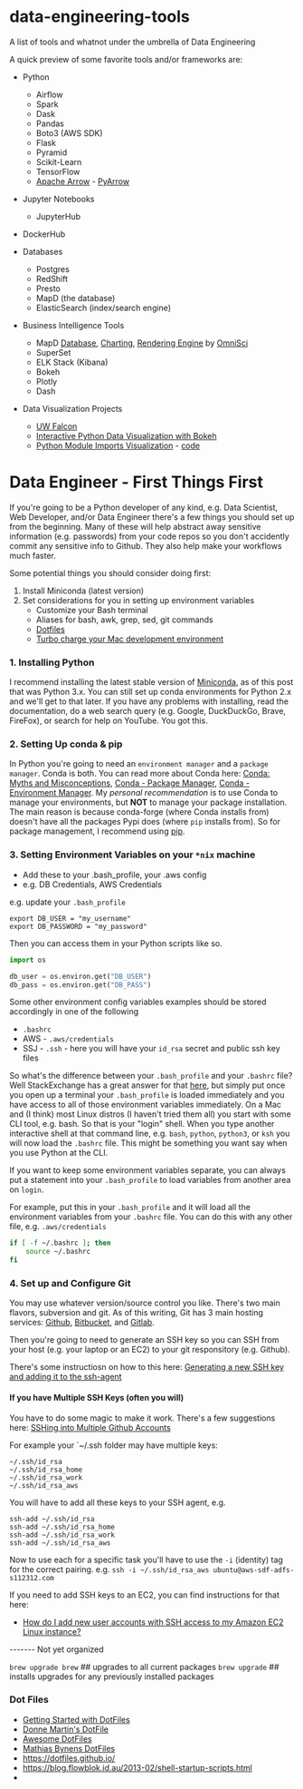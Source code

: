 # data-engineering-tools
A list of tools and whatnot under the umbrella of Data Engineering


A quick preview of some favorite tools and/or frameworks are:

- Python
  - Airflow
  - Spark
  - Dask
  - Pandas
  - Boto3 (AWS SDK)
  - Flask
  - Pyramid
  - Scikit-Learn
  - TensorFlow
  - [Apache Arrow](https://arrow.apache.org/) - [PyArrow](https://arrow.apache.org/docs/python/)
  
- Jupyter Notebooks
  - JupyterHub


- DockerHub


- Databases
  - Postgres
  - RedShift
  - Presto
  - MapD (the database)
  - ElasticSearch (index/search engine)
  
  
- Business Intelligence Tools
  - MapD [Database](https://github.com/omnisci/mapd-core), [Charting](https://github.com/omnisci/mapd-charting), [Rendering Engine](https://www.omnisci.com/platform/immerse/) by [OmniSci](https://www.omnisci.com/)
  - SuperSet
  - ELK Stack (Kibana)
  - Bokeh
  - Plotly
  - Dash

- Data Visualization Projects
  - [UW Falcon](https://github.com/uwdata/falcon)
  - [Interactive Python Data Visualization with Bokeh](https://realpython.com/python-data-visualization-bokeh/)
  - [Python Module Imports Visualization](https://chezsoi.org/lucas/blog/python-modules-imports-visualization.html) - [code](https://github.com/Lucas-C/dotfiles_and_notes/blob/master/languages/python/gen_modules_graph.py)
  


# Data Engineer - First Things First
If you're going to be a Python developer of any kind, e.g. Data Scientist, Web Developer, and/or Data Engineer there's a few things you should set up from the beginning. Many of these will help abstract away sensitive information (e.g. passwords) from your code repos so you don't accidently commit any sensitive info to Github. They also help make your workflows much faster.

Some potential things you should consider doing first:
1. Install Miniconda (latest version)
2. Set considerations for you in setting up environment variables
    - Customize your Bash terminal
    - Aliases for bash, awk, grep, sed, git commands
    - [Dotfiles](https://dotfiles.github.io/)
    - [Turbo charge your Mac development environment](https://www.mugo.ca/Blog/Turbo-charge-your-Mac-development-environment)


### 1. Installing Python
I recommend installing the latest stable version of [Miniconda](https://conda.io/miniconda.html), as of this post that was Python 3.x. You can still set up conda environments for Python 2.x and we'll get to that later. If you have any problems with installing, read the documentation, do a web search query (e.g. Google, DuckDuckGo, Brave, FireFox), or search for help on YouTube. You got this.


### 2. Setting Up conda & pip
In Python you're going to need an `environment manager` and a `package manager`. Conda is both. You can read more about Conda here: [Conda: Myths and Misconceptions](https://jakevdp.github.io/blog/2016/08/25/conda-myths-and-misconceptions/), [Conda - Package Manager](https://conda.io/docs/user-guide/tasks/manage-pkgs.html), [Conda - Environment Manager](https://conda.io/docs/user-guide/tasks/manage-environments.html). My _personal recommendation_ is to use Conda to manage your environments, but **NOT** to manage your package installation. The main reason is because conda-forge (where Conda installs from) doesn't have all the packages Pypi does (where `pip` installs from). So for package management, I recommend using [pip](https://pypi.org/project/pip/). 


### 3. Setting Environment Variables on your `*nix` machine
- Add these to your .bash_profile, your .aws config
- e.g. DB Credentials, AWS Credentials

e.g. update your `.bash_profile`
``` #.bash_profile
export DB_USER = "my_username"
export DB_PASSWORD = "my_password"
```

Then you can access them in your Python scripts like so.
``` python
import os

db_user = os.environ.get("DB_USER")
db_pass = os.environ.get("DB_PASS")

```

Some other environment config variables examples should be stored accordingly in one of the following
- `.bashrc`
- AWS - `.aws/credentials`
- SSJ - `.ssh` - here you will have your `id_rsa` secret and public ssh key files

So what's the difference between your `.bash_profile` and your `.bashrc` file? Well StackExchange has a great answer for that [here](https://apple.stackexchange.com/questions/51036/what-is-the-difference-between-bash-profile-and-bashrc), but simply put once you open up a terminal your `.bash_profile` is loaded immediately and you have access to all of those environment variables immediately. On a Mac and (I think) most Linux distros (I haven't tried them all) you start with some CLI tool, e.g. bash. So that is your "login" shell. When you type another interactive shell at that command line, e.g. `bash`, `python`, `python3`, or `ksh` you will now load the `.bashrc` file. This might be something you want say when you use Python at the CLI. 

If you want to keep some environment variables separate, you can always put a statement into your `.bash_profile` to load variables from another area on `login`. 

For example, put this in your `.bash_profile` and it will load all the environment variables from your `.bashrc` file. You can do this with any other file, e.g. `.aws/credentials`
```bash
if [ -f ~/.bashrc ]; then
    source ~/.bashrc
fi
```

### 4. Set up and Configure Git
You may use whatever version/source control you like. There's two main flavors, subversion and git. As of this writing, Git has 3 main hosting services: [Github](https://github.com/), [Bitbucket](https://bitbucket.org/), and [Gitlab](https://about.gitlab.com/).

Then you're going to need to generate an SSH key so you can SSH from your host (e.g. your laptop or an EC2) to your git responsitory (e.g. Github).

There's some instructiosn on how to this here: [Generating a new SSH key and adding it to the ssh-agent](https://help.github.com/articles/generating-a-new-ssh-key-and-adding-it-to-the-ssh-agent/)

#### If you have Multiple SSH Keys (often you will)
You have to do some magic to make it work. There's a few suggestions here: [SSHing into Multiple Github Accounts](https://gist.github.com/jexchan/2351996)

For example your `~/.ssh folder may have multiple keys:
```
~/.ssh/id_rsa
~/.ssh/id_rsa_home
~/.ssh/id_rsa_work
~/.ssh/id_rsa_aws
```

You will have to add all these keys to your SSH agent,
e.g.
```
ssh-add ~/.ssh/id_rsa
ssh-add ~/.ssh/id_rsa_home
ssh-add ~/.ssh/id_rsa_work
ssh-add ~/.ssh/id_rsa_aws
```

Now to use each for a specific task you'll have to use the `-i` (identity) tag for the correct pairing.
e.g. `ssh -i ~/.ssh/id_rsa_aws ubuntu@aws-sdf-adfs-s112312.com`


If you need to add SSH keys to an EC2, you can find instructions for that here:
- [How do I add new user accounts with SSH access to my Amazon EC2 Linux instance?](https://aws.amazon.com/premiumsupport/knowledge-center/new-user-accounts-linux-instance/)



------- Not yet organized

`brew upgrade brew` ## upgrades to all current packages
`brew upgrade` ## installs upgrades for any previously installed packages


### Dot Files
- [Getting Started with DotFiles](https://medium.com/@webprolific/getting-started-with-dotfiles-43c3602fd789)
- [Donne Martin's DotFile](https://github.com/donnemartin/dev-setup)
- [Awesome DotFiles](https://github.com/webpro/awesome-dotfiles)
- [Mathias Bynens DotFiles](https://github.com/mathiasbynens/dotfiles)
- https://dotfiles.github.io/
- https://blog.flowblok.id.au/2013-02/shell-startup-scripts.html
- 
